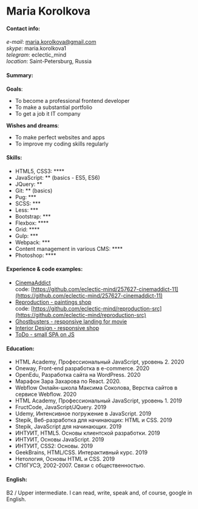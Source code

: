 # Maria Korolkova
#### Contact info:
_e-mail_: [maria.korolkova@gmail.com](maria.korolkova@gmail.com)  
_skype_: maria.korolkova1  
_telegram_: eclectic_mind  
_location_: Saint-Petersburg, Russia  
#### Summary:
**Goals**:
* To become a professional frontend developer  
* To make a substantial portfolio  
* To get a job it IT company

**Wishes and dreams**:  
* To make perfect websites and apps  
* To improve my coding skills regularly  
#### Skills:
* HTML5, CSS3: ****
* JavaScript: ** (basics - ES5, ES6)
* JQuery: **
* Git: ** (basics)
* Pug: ***
* SCSS: ***
* Less: ***
* Bootstrap: ***
* Flexbox: ****
* Grid: ****
* Gulp: ***
* Webpack: ***
* Content management in various CMS: ****
* Photoshop: ****
#### Experience & code examples:
* [CinemaAddict](https://eclectic-mind.github.io/cinemaaddict-public/)  
code: [https://github.com/eclectic-mind/257627-cinemaddict-11](https://github.com/eclectic-mind/257627-cinemaddict-11)  
* [Reproduction - paintings shop](https://eclectic-mind.github.io/reproduction-public/)  
code: [https://github.com/eclectic-mind/reproduction-src](https://github.com/eclectic-mind/reproduction-src)  
* [Ghostbusters - responsive landing for movie](https://github.com/eclectic-mind/ghostbusters)  
* [Interior Design - responsive shop](https://github.com/eclectic-mind/interior-design)  
* [ToDo - small SPA on JS](https://github.com/eclectic-mind/to-do-app-webcademy)  
#### Education:
* HTML Academy, Профессиональный JavaScript, уровень 2. 2020
* Oneway, Front-end разработка в e-commerce. 2020
* OpenEdu, Разработка сайта на WordPress. 2020
* Марафон Зара Захарова по React. 2020.
* Webflow Онлайн-школа Максима Соколова, Верстка сайтов в сервисе Webflow. 2020
* HTML Academy, Профессиональный JavaScript, уровень 1. 2019
* FructCode, JavaScript/JQuery. 2019
* Udemy, Интенсивное погружение в JavaScript. 2019
* Stepik, Веб-разработка для начинающих: HTML и CSS. 2019
* Stepik, JavaScript для начинающих. 2019
* ИНТУИТ, HTML5. Основы клиентской разработки. 2019
* ИНТУИТ, Основы JavaScript. 2019
* ИНТУИТ, CSS2: Основы. 2019
* GeekBrains, HTML/CSS. Интерактивный курс. 2019
* Нетология, Основы HTML и CSS. 2019
* СПбГУСЭ, 2002-2007. Связи с общественностью.
#### English:
B2 / Upper intermediate. I can read, write, speak and, of course, google in English.
